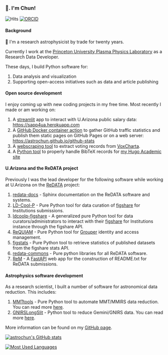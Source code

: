 ### 👋. I'm Chun!

![Hits](https://hitcounter.pythonanywhere.com/count/tag.svg?url=https%3A%2F%2Fgithub.com%2Fastrochun)
[![ORCID](https://img.shields.io/badge/ORCID-0000--0002--4245--2318-green?logo=orcid)](https://orcid.org/0000-0002-4245-2318)

#### Background

🔭 I'm a research astrophysicist by trade for twenty years.

Currently I work at the [Princeton University Plasma Physics Laboratory](https://pppl.gov) as a Research Data Developer.

These days, I build Python software for:

1. Data analysis and visualization
2. Supporting open-access initiatives such as data and article publishing

#### Open source development
I enjoy coming up with new coding projects in my free time. Most recently I made or am working on:

1. A [streamlit](https://github.com/streamlit/streamlit) app to interact with U.Arizona public salary data: https://sapp4ua.herokuapp.com
2. A [GitHub Docker container action](https://github.com/astrochun/github-stats-pages) to gather GitHub traffic statistics and publish them static pages on GitHub Pages or on a web server: https://astrochun.github.io/github-stats
3. A [webscraping tool](https://github.com/astrochun/voxcharta-my-voting-record) to extract voting records from [VoxCharta](https://voxcharta.org).
4. A [Python tool](https://github.com/astrochun/academic-ads-bibtex) to properly handle BibTeX records for [my Hugo Academic site](https://astrochun.github.io)

#### U.Arizona and the ReDATA project

Previously I was the lead developer for the following software while working at U.Arizona on the
[ReDATA](https://arizona.figshare.com) project:

1. [redata-docs](https://github.com/UAL-RE/redata-docs) - Sphinx documentation on the ReDATA software and systems.
2. [LD-Cool-P](https://github.com/UAL-RE/LD_Cool_P) - Pure Python tool for data curation of [figshare](https://figshare.com) for Institutions submissions.
3. [ldcoolp-figshare](https://github.com/UAL-RE/ldcoolp-figshare) - A generalized pure Python tool for data curators/administrators to interact with their [figshare](https://figshare.com) for Institutions instance through the figshare API.
4. [ReQUIAM](https://github.com/UAL-RE/ReQUIAM) - Pure Python tool for [Grouper](https://spaces.at.internet2.edu/display/Grouper/Grouper+Wiki+Home) identity and access management.
5. [figstats](https://github.com/UAL-RE/figstats) - Pure Python tool to retrieve statistics of published datasets from the figshare stats API.
6. [redata-commons](https://github.com/UAL-RE/redata-commons) - Pure python libraries for all ReDATA software.
7. [ReM](https://github.com/UAL-RE/ReM) - A [FastAPI](https://github.com/tiangolo/fastapi) web app for the construction of README.txt for ReDATA submissions.

#### Astrophysics software development

As a research scientist, I built a number of software for astronomical data reduction. This includes:

1. [MMTtools](https://github.com/astrochun/MMTtools) - Pure Python tool to automate MMT/MMIRS data reduction. You can read more [here](https://astrochun.github.io/project/mmttools/mmirs/).
2. [GNIRSLongSlit](https://github.com/astrochun/GNIRSLongSlit) - Python tool to reduce Gemini/GNIRS data. You can read more [here](https://astrochun.github.io/project/gnirslongslit/).

More information can be found on my [GitHub page](https://astrochun.github.io).

[![astrochun's GitHub stats](https://github-readme-stats-red-six.vercel.app/api?username=astrochun&hide=stars&count_private=true&show_icons=true)](https://github.com/anuraghazra/github-readme-stats)

[![Most Used Languages](https://github-readme-stats-red-six.vercel.app/api/top-langs/?username=astrochun&exclude_repo=astrochun.github.io&count_private=true)](https://github.com/anuraghazra/github-readme-stats)
